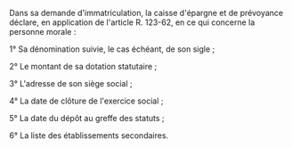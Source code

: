 Dans sa demande d'immatriculation, la caisse d'épargne et de prévoyance déclare, en application de l'article R. 123-62, en ce qui concerne la personne morale :


 1° Sa dénomination suivie, le cas échéant, de son sigle ; 


2° Le montant de sa dotation statutaire ;


 3° L'adresse de son siège social ;


 4° La date de clôture de l'exercice social ;


5° La date du dépôt au greffe des statuts ;


 6° La liste des établissements secondaires.

